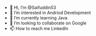 - 👋 Hi, I’m @Saifuddin53
- 👀 I’m interested in Andriod Development
- 🌱 I’m currently learning Java
- 💞️ I’m looking to collaborate on Google
- 📫 How to reach me LinkedIn

<!---
Saifuddin53/Saifuddin53 is a ✨ special ✨ repository because its `README.md` (this file) appears on your GitHub profile.
You can click the Preview link to take a look at your changes.
--->
